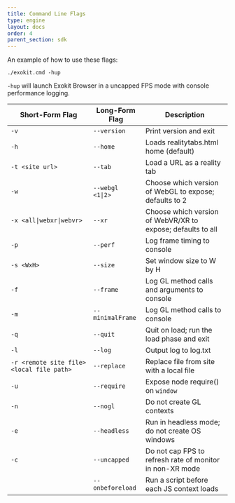 ```yaml
---
title: Command Line Flags
type: engine
layout: docs
order: 4
parent_section: sdk
---
```



An example of how to use these flags:

`./exokit.cmd -hup`

`-hup` will launch Exokit Browser in a uncapped FPS mode with console performance logging.

|Short-Form Flag|Long-Form Flag|Description|
|-|-|-|
|`-v`|`--version`|Print version and exit|
|`-h`|`--home`|Loads realitytabs.html home (default)|
|`-t <site url>`|`--tab`|Load a URL as a reality tab|
|`-w`|`--webgl <1\|2>`|Choose which version of WebGL to expose; defaults to 2|
|`-x <all\|webxr\|webvr>`|`--xr`|Choose which version of WebVR/XR to expose; defaults to all|
|`-p`|`--perf`|Log frame timing to console|
|`-s <WxH>`|`--size`|Set window size to W by H|
|`-f`|`--frame`|Log GL method calls and arguments to console|
|`-m`|`--minimalFrame`|Log GL method calls to console|
|`-q`|`--quit`|Quit on load; run the load phase and exit|
|`-l`|`--log`|Output log to log.txt|
|`-r <remote site file> <local file path>`|`--replace`|Replace file from site with a local file|
|`-u`|`--require`|Expose node require() on `window`|
|`-n`|`--nogl`|Do not create GL contexts|
|`-e`|`--headless`|Run in headless mode; do not create OS windows|
|`-c`|`--uncapped`|Do not cap FPS to refresh rate of monitor in non-XR mode|
|    |`--onbeforeload`|Run a script before each JS context loads|
